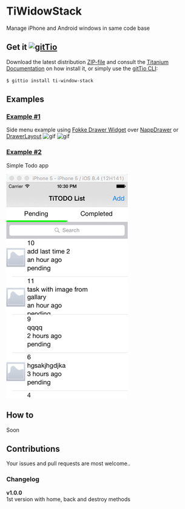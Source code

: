 # TiWidowStack
Manage iPhone and Android windows in same code base

## Get it [![gitTio](http://gitt.io/badge.svg)](http://gitt.io/component/TiWindowStack)
Download the latest distribution [ZIP-file](https://github.com/HazemKhaled/TiWidowStack/releases) and consult the [Titanium Documentation](http://docs.appcelerator.com/titanium/latest/#!/guide/Using_a_Module) on how install it, or simply use the [gitTio CLI](http://gitt.io/cli):

`$ gittio install ti-window-stack`

## Examples
### [Example #1](https://github.com/HazemKhaled/SideMenu-with-NavigationWindow-for-Titanium) 
Side menu example using [Fokke Drawer Widget](http://gitt.io/component/nl.fokkezb.drawer) over [NappDrawer](http://gitt.io/component/dk.napp.drawer) or [DrawerLayout](https://github.com/manumaticx/Ti.DrawerLayout) 
![gif](https://raw.githubusercontent.com/hazemkhaled/SideMenu-with-NavigationWindow-for-Titanium/master/screens/iphone.gif) ![gif](https://raw.githubusercontent.com/hazemkhaled/SideMenu-with-NavigationWindow-for-Titanium/master/screens/android.gif)

### [Example #2](https://github.com/HazemKhaled/TiTODOs)
Simple Todo app

![gif](https://raw.githubusercontent.com/hazemkhaled/TiTODOs/master/screen.gif)

## How to
Soon

## Contributions
Your issues and pull requests are most welcome..

### Changelog
**v1.0.0**<br>1st version with home, back and destroy methods

